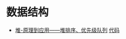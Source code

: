 # 数据结构
- <a href="https://github.com/Chang-LeHung/algorithm/blob/main/datastructure/heap/heap.md">堆-原理到应用——堆排序、优先级队列</a> [代码](/heap/heap.cpp)
